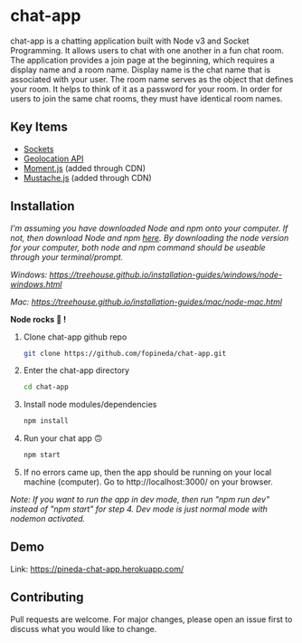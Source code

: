 # chat-app
 chat-app is a chatting application built with Node v3 and Socket Programming. It allows users to chat with one another in a fun chat room. The application provides a join page at the beginning, which requires a display name and a room name. Display name is the chat name that is associated with your user. The room name serves as the object that defines your room. It helps to think of it as a password for your room. In order for users to join the same chat rooms, they must have identical room names.
 


  ## Key Items
  - [Sockets](https://socket.io/)
  - [Geolocation API](https://developer.mozilla.org/en-US/docs/Web/API/Geolocation_API)
  - [Moment.js](https://momentjs.com/) (added through CDN)
  - [Mustache.js](https://mustache.github.io/) (added through CDN)


## Installation
_I'm assuming you have downloaded Node and npm onto your computer. If not, then download Node and npm [here](https://nodejs.org/en/download/). By downloading the node version for your computer, both node and npm command should be useable through your terminal/prompt._

_Windows: https://treehouse.github.io/installation-guides/windows/node-windows.html_

_Mac: https://treehouse.github.io/installation-guides/mac/node-mac.html_

__Node rocks 💚 !__


1. Clone chat-app github repo
    ```bash
    git clone https://github.com/fopineda/chat-app.git
    ```
2. Enter the chat-app directory
    ```bash
    cd chat-app
    ```
3. Install node modules/dependencies
    ```bash
    npm install
    ```
4. Run your chat app 🙃
    ```bash
    npm start
    ```
5. If no errors came up, then the app should be running on your local machine (computer). Go to http://localhost:3000/ on your browser.


_Note: If you want to run the app in dev mode, then run "npm run dev" instead of "npm start" for step 4. Dev mode is just normal mode with nodemon activated._


## Demo
Link: https://pineda-chat-app.herokuapp.com/



<!-- ![Menu](/readme-images/menu.png) -->

## Contributing
Pull requests are welcome. For major changes, please open an issue first to discuss what you would like to change.
